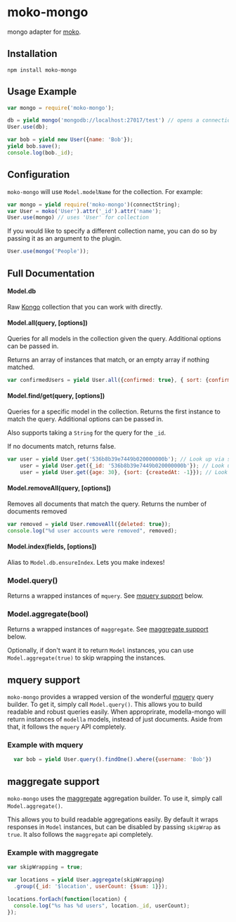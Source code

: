 # moko-mongo
mongo adapter for [moko](http://github.com/mokojs/moko).

## Installation

```
npm install moko-mongo
```

## Usage Example

```js
var mongo = require('moko-mongo');

db = yield mongo('mongodb://localhost:27017/test') // opens a connection
User.use(db);

var bob = yield new User({name: 'Bob'});
yield bob.save();
console.log(bob._id);
```

## Configuration

`moko-mongo` will use `Model.modelName` for the collection. For example:

```js
var mongo = yield require('moko-mongo')(connectString);
var User = moko('User').attr('_id').attr('name');
User.use(mongo) // uses 'User' for collection
```

If you would like to specify a different collection name, you can do so by
passing it as an argument to the plugin.

```js
User.use(mongo('People'));
```

## Full Documentation

#### Model.db

Raw [Kongo](http://github.com/rschmukler/kongo) collection that you can work
with directly.

#### Model.all(query, [options])

Queries for all models in the collection given the query. Additional options can
be passed in.

Returns an array of instances that match, or an empty array if nothing matched.

```js
var confirmedUsers = yield User.all({confirmed: true}, { sort: {confirmedAt: -1}, limit: 10});
```

#### Model.find/get(query, [options])

Queries for a specific model in the collection. Returns the first instance to
match the query. Additional options can be passed in.

Also supports taking a `String` for the query for the `_id`.

If no documents match, returns false.

```js
var user = yield User.get('536b8b39e7449b020000000b'); // Look up via string
    user = yield User.get({_id: '536b8b39e7449b020000000b'}); // Look up via string
    user = yield User.get({age: 30}, {sort: {createdAt: -1}}); // Look up via string
```

#### Model.removeAll(query, [options])

Removes all documents that match the query. Returns the number of documents
removed

```js
var removed = yield User.removeAll({deleted: true});
console.log("%d user accounts were removed", removed);
```

#### Model.index(fields, [options])

Alias to `Model.db.ensureIndex`. Lets you make indexes!

### Model.query()

Returns a wrapped instances of `mquery`. See [mquery support](#mquery-support) below.

### Model.aggregate(bool)

Returns a wrapped instances of `maggregate`. See [maggregate support](#maggregate-support) below.

Optionally, if don't want it to return `Model` instances, you can use `Model.aggregate(true)` to skip wrapping the instances.

## mquery support

`moko-mongo` provides a wrapped version of the wonderful [mquery](https://github.com/aheckmann/mquery) 
query builder. To get it, simply call `Model.query()`.
This allows you to build readable and robust queries easily. When approprirate,
modella-mongo will return instances of `modella` models, instead of just
documents. Aside from that, it follows the `mquery` API completely.

### Example with mquery

```js
  var bob = yield User.query().findOne().where({username: 'Bob'})
```

## maggregate support

`moko-mongo` uses the [maggregate](https://github.com/rschmukler/maggregate) 
aggregation builder. To use it, simply call `Model.aggregate()`.

This allows you to build readable aggregations easily. By default it wraps
responses in `Model` instances, but can be disabled by passing `skipWrap` as
`true`. It also follows the `maggregate` api completely.

### Example with maggregate

```js
var skipWrapping = true;

var locations = yield User.aggregate(skipWrapping)
  .group({_id: '$location', userCount: {$sum: 1}});

locations.forEach(function(location) {
  console.log("%s has %d users", location._id, userCount);
});
```
